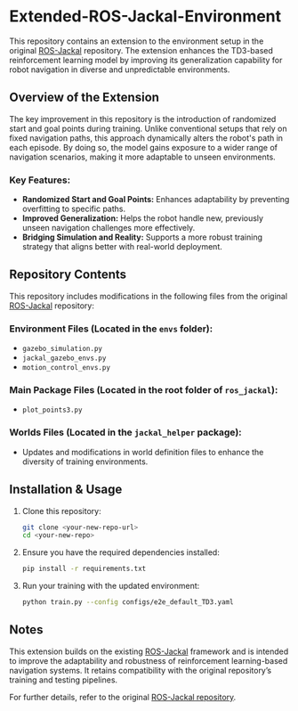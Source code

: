 # Extended-ROS-Jackal-Environment


This repository contains an extension to the environment setup in the original [ROS-Jackal](https://github.com/Daffan/ros_jackal) repository. The extension enhances the TD3-based reinforcement learning model by improving its generalization capability for robot navigation in diverse and unpredictable environments.

## Overview of the Extension

The key improvement in this repository is the introduction of randomized start and goal points during training. Unlike conventional setups that rely on fixed navigation paths, this approach dynamically alters the robot's path in each episode. By doing so, the model gains exposure to a wider range of navigation scenarios, making it more adaptable to unseen environments.

### Key Features:

- **Randomized Start and Goal Points:** Enhances adaptability by preventing overfitting to specific paths.
- **Improved Generalization:** Helps the robot handle new, previously unseen navigation challenges more effectively.
- **Bridging Simulation and Reality:** Supports a more robust training strategy that aligns better with real-world deployment.

## Repository Contents

This repository includes modifications in the following files from the original [ROS-Jackal](https://github.com/Daffan/ros_jackal) repository:

### Environment Files (Located in the `envs` folder):

- `gazebo_simulation.py`
- `jackal_gazebo_envs.py`
- `motion_control_envs.py`

### Main Package Files (Located in the root folder of `ros_jackal`):

- `plot_points3.py`

### Worlds Files (Located in the `jackal_helper` package):

- Updates and modifications in world definition files to enhance the diversity of training environments.

## Installation & Usage

1. Clone this repository:
   ```bash
   git clone <your-new-repo-url>
   cd <your-new-repo>
   ```
2. Ensure you have the required dependencies installed:
   ```bash
   pip install -r requirements.txt
   ```
3. Run your training with the updated environment:
   ```bash
   python train.py --config configs/e2e_default_TD3.yaml
   ```

## Notes

This extension builds on the existing [ROS-Jackal](https://github.com/Daffan/ros_jackal) framework and is intended to improve the adaptability and robustness of reinforcement learning-based navigation systems. It retains compatibility with the original repository’s training and testing pipelines.

For further details, refer to the original [ROS-Jackal repository](https://github.com/Daffan/ros_jackal).
